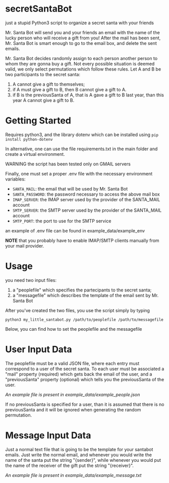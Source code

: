 # secretSantaBot
just a stupid Python3 script to organize a secret santa with your friends

Mr. Santa Bot will send you and your friends an email with the name of the lucky person who will receive a gift from you! 
After the mail has been sent, Mr. Santa Bot is smart enough to go to the email box, and delete the sent emails.

Mr. Santa Bot decides randomly assign to each person another person to whom they are gonna buy a gift. 
Not every possible situation is deemed valid, we only select permutations which follow these rules. 
Let A and B be two participants to the secret santa:
1. A cannot give a gift to themselves;
2. if A must give a gift to B, then B cannot give a gift to A.
3. if B is the previousSanta of A, that is A gave a gift to B last year, than this year A cannot give a gift to B.

# Getting Started 

Requires python3, and the library dotenv which can be installed using
```pip install python-dotenv```

In alternative, one can use the file requirements.txt in the main folder and create a virtual environment.

WARNING the script has been tested only on GMAIL servers

Finally, one must set a proper .env file with the necessary environment variables:
* ```SANTA_MAIL```: the email that will be used by Mr. Santa Bot
* ```SANTA_PASSWORD```: the password necessary to access the above mail box 
* ```IMAP_SERVER```: the IMAP server used by the provider of the SANTA_MAIL account
* ```SMTP_SERVER```: the SMTP server used by the provider of the SANTA_MAIL account
* ```SMTP_PORT```: the port to use for the SMTP service

an example of .env file can be found in example_data/example_env

**NOTE** that you probably have to enable IMAP/SMTP clients manually from your mail provider.

# Usage

you need two input files: 
1. a "peoplefile" which specifies the partecipants to the secret santa;
2. a "messagefile" which describes the template of the email sent by Mr. Santa Bot 

After you've created the two files, you use the script simply by typing 

```python3 my_little_santabot.py /path/to/peoplefile /path/to/messagefile```

Below, you can find how to set the peoplefile and the messagefile 

# User Input Data 

The peoplefile must be a valid JSON file, where each entry must correspond to a user of the secret santa. To each user must be associated 
a "mail" property (required) which gets back the email of the user, and a "previousSanta" property (optional) which tells you the previousSanta of the user.

_An example file is present in example_data/example_people.json_

If no previousSanta is specified for a user, than it is assumed that there is no previousSanta and it will be ignored when generating the random permutation.

# Message Input Data 

Just a normal text file that is going to be the template for your santabot emails. Just write the normal email, and whenever you would write the name of 
the santa put the string "{sender}", while whenever you would put the name of the receiver of the gift put the string "{receiver}".

_An example file is present in example_data/example_message.txt_






